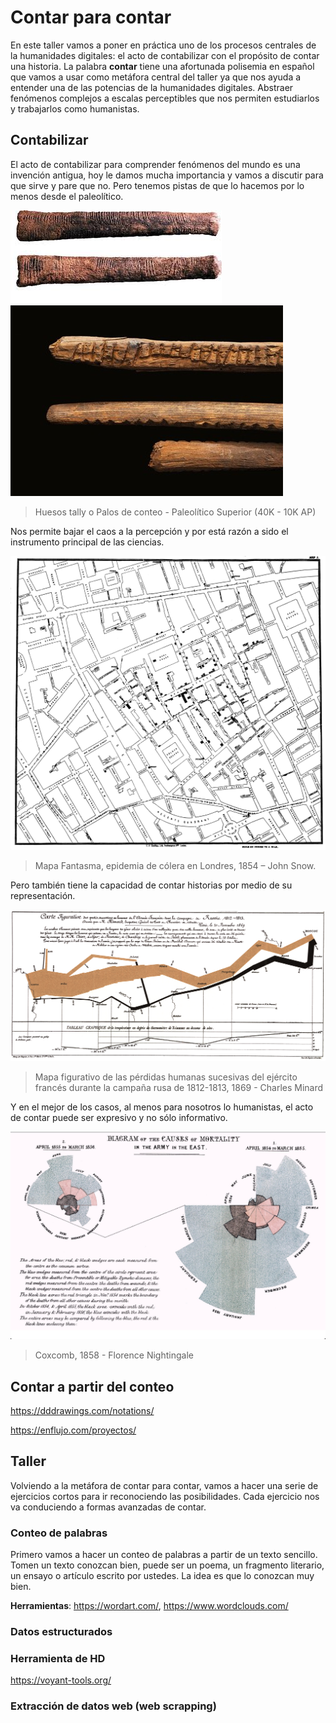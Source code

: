 # Contar para contar

En este taller vamos a poner en práctica uno de los procesos centrales de la humanidades digitales: el acto de contabilizar con el propósito de contar una historia. La palabra **contar** tiene una afortunada polisemia en español que vamos a usar como metáfora central del taller ya que nos ayuda a entender una de las potencias de la humanidades digitales. Abstraer fenómenos complejos a escalas perceptibles que nos permiten estudiarlos y trabajarlos como humanistas.

## Contabilizar

El acto de contabilizar para comprender fenómenos del mundo es una invención antigua, hoy le damos mucha importancia y vamos a discutir para que sirve y pare que no. Pero tenemos pistas de que lo hacemos por lo menos desde el paleolítico.

![Huesos tally](./imgs/01.jpg)
![Palos de conteo](./imgs/palos-de-conteo.jpg)

> Huesos tally o Palos de conteo - Paleolítico Superior (40K - 10K AP)

Nos permite bajar el caos a la percepción y por está razón a sido el instrumento principal de las ciencias.

![Mapa fantasma](./imgs/05%20-%20ghost-map-john-snow.jpg)

> Mapa Fantasma, epidemia de cólera en Londres, 1854 – John Snow.

Pero también tiene la capacidad de contar historias por medio de su representación.

![Napoleón](./imgs/06%20-%20Napoleon.png)

> Mapa figurativo de las pérdidas humanas sucesivas del ejército francés durante la campaña rusa de 1812-1813, 1869 - Charles Minard

Y en el mejor de los casos, al menos para nosotros lo humanistas, el acto de contar puede ser expresivo y no sólo informativo.

![Coxcomb](./imgs/07%20-%20[1858]%20florence%20nightingale%20coxcomb.jpg)

> Coxcomb, 1858 - Florence Nightingale

## Contar a partir del conteo

https://dddrawings.com/notations/

https://enflujo.com/proyectos/

## Taller

Volviendo a la metáfora de contar para contar, vamos a hacer una serie de ejercicios cortos para ir reconociendo las posibilidades. Cada ejercicio nos va conduciendo a formas avanzadas de contar.

### Conteo de palabras

Primero vamos a hacer un conteo de palabras a partir de un texto sencillo. Tomen un texto conozcan bien, puede ser un poema, un fragmento literario, un ensayo o artículo escrito por ustedes. La idea es que lo conozcan muy bien.

**Herramientas**: https://wordart.com/, https://www.wordclouds.com/

### Datos estructurados

### Herramienta de HD

https://voyant-tools.org/

### Extracción de datos web (web scrapping)
